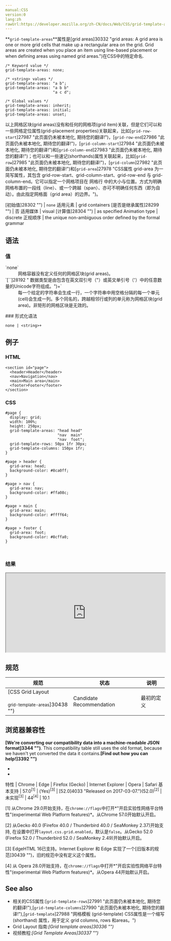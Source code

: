 ```yaml
---
manual:CSS
version:0
lang:zh
rawUrl:https://developer.mozilla.org/zh-CN/docs/Web/CSS/grid-template-areas
---
```






**`grid-template-areas`**属性是[grid areas]30332 "grid areas: A grid area is one or more grid cells that make up a rectangular area on the grid. Grid areas are created when you place an item using line-based placement or when defining areas using named grid areas.")在CSS中的特定命名.


```
/* Keyword value */
grid-template-areas: none;

/* <string> values */
grid-template-areas: "a b";
grid-template-areas: "a b b"
                     "a c d";

/* Global values */
grid-template-areas: inherit;
grid-template-areas: initial;
grid-template-areas: unset;
```


以上网格区块(grid areas)没有和任何的网格项(grid item)关联，但是它们可以和一些网格定位属性(grid-placement properties)关联起来，比如[`grid-row-start`]27987 "此页面仍未被本地化, 期待您的翻译!")，[`grid-row-end`]27986 "此页面仍未被本地化, 期待您的翻译!")，[`grid-column-start`]27984 "此页面仍未被本地化, 期待您的翻译!")和[`grid-column-end`]27983 "此页面仍未被本地化, 期待您的翻译!")；也可以和一些速记(shorthands)属性关联起来，比如[`grid-row`]27985 "此页面仍未被本地化, 期待您的翻译!")，[`grid-column`]27982 "此页面仍未被本地化, 期待您的翻译!")和[`grid-area`]27978 "CSS属性 grid-area 为一简写属性，其包含 grid-row-start、grid-column-start、grid-row-end 与 grid-column-end。它可以指定一个网格项目在 网格行 中的大小与位置。方式为明确网格布置的一段线（line）、或一个跨越（span）、亦可不明确任何东西（即为自动）。由此指定网格面（grid area）的边界。")。


[初始值]28302 "") | `none` 
适用元素 | grid containers 
[是否是继承属性]28299 "") | 否 
适用媒体 | visual 
[计算值]28304 "") | as specified 
Animation type | discrete 
正规顺序 | the unique non-ambiguous order defined by the formal grammar 


## 语法<a name="语法"></a>

### 值<a name="值"></a>
<dl><dt id=''>`none`</dt><dd>网格容器没有定义任何的网格区块(grid areas)。</dd><dt id=''>`[`<string>`]28192 "<string> 数据类型是由包含在英文双引号（"）或英文单引号（'）中的任意数量的Unicode字符组成。")+`</dt><dd>每一个给定的字符串会生成一行，一个字符串中用空格分隔的每一个单元(cell)会生成一列。多个同名的，跨越相邻行或列的单元称为网格区块(grid area)。非矩形的网格区块是无效的。</dd></dl>
### 形式化语法<a name="形式化语法"></a>

```
none | <string>+
```

## 例子<a name="例子"></a>

### HTML<a name="HTML"></a>

```
<section id="page">
  <header>Header</header>
  <nav>Navigation</nav>
  <main>Main area</main>
  <footer>Footer</footer>
</section>
```

### CSS<a name="CSS"></a>

```
#page {
  display: grid;
  width: 100%;
  height: 250px;
  grid-template-areas: "head head"
                       "nav  main"
                       "nav  foot";
  grid-template-rows: 50px 1fr 30px;
  grid-template-columns: 150px 1fr;
}

#page > header {
  grid-area: head;
  background-color: #8ca0ff;
}

#page > nav {
  grid-area: nav;
  background-color: #ffa08c;
}

#page > main {
  grid-area: main;
  background-color: #ffff64;
}

#page > footer {
  grid-area: foot;
  background-color: #8cffa0;
} 
 
 

```

### 结果<a name="结果"></a>


<iframe src='https://mdn.mozillademos.org/zh-CN/docs/Web/CSS/grid-template-areas$samples/例子?revision=1323078' width='100%' height='250px'></iframe>



## 规范<a name="规范"></a>

规范 | 状态 | 说明 
 ---  |  ---  |  ---  | 
[CSS Grid Layout<br></br><small>grid-template-areas</small>]30438 "") | Candidate Recommendation | 最初的定义 


## 浏览器兼容性<a name="浏览器兼容性"></a>


**[We&#39;re converting our compatibility data into a machine-readable JSON format]3344 "")**. This compatibility table still uses the old format, because we haven&#39;t yet converted the data it contains.**[Find out how you can help!]3392 "")**


* 
* 

特性 | Chrome | Edge | Firefox (Gecko) | Internet Explorer | Opera | Safari 
基本支持 | 57.0<sup>[1]</sup> | (Yes)<sup>[3]</sup> | [52.0]4033 "Released on 2017-03-07.")(52.0)<sup>[2]</sup> | 未实现<sup>[3]</sup> | 44<sup>[4]</sup> | 10.1 





[1] 从Chrome 29.0开始支持，在`chrome://flags`中打开*&quot;开启实验性网络平台特性&quot;(experimental Web Platform features)*。从Chrome 57.0开始默认开启。



[2] 从Gecko 40.0 (Firefox 40.0 / Thunderbird 40.0 / SeaMonkey 2.37)开始支持, 在设置中打开`layout.css.grid.enabled`，默认是`false`。从Gecko 52.0 (Firefox 52.0 / Thunderbird 52.0 / SeaMonkey 2.49)开始默认开启。



[3] EdgeHTML 16已支持。Internet Explorer 和 Edge 实现了一个[旧版本的规范]30439 "")，旧的规范中没有定义这个属性。



[4] 从 Opera 28.0开始支持，在`chrome://flags`中打开*&quot;开启实验性网络平台特性&quot;(experimental Web Platform features)*。从Opera 44开始默认开启。


## See also<a name="See_also"></a>

* 相关的CSS属性:[`grid-template-rows`]27991 "此页面仍未被本地化, 期待您的翻译!"),[`grid-template-columns`]27990 "此页面仍未被本地化, 期待您的翻译!"),[`grid-template`]27988 "网格模板 (grid-template) CSS属性是一个缩写 (shorthand) 属性，用于定义 grid columns, rows 和areas。")
* Grid Layout 指南:*[Grid template areas]30336 "")*
* 视频教程:*[Grid Template Areas]30337 "")*



